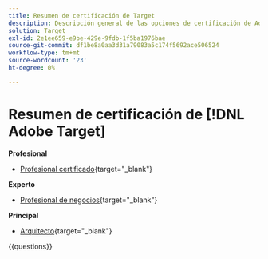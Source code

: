 ```yaml
---
title: Resumen de certificación de Target
description: Descripción general de las opciones de certificación de Adobe Target
solution: Target
exl-id: 2e1ee659-e9be-429e-9fdb-1f5ba1976bae
source-git-commit: df1be8a0aa3d31a79083a5c174f5692ace506524
workflow-type: tm+mt
source-wordcount: '23'
ht-degree: 0%

---
```


# Resumen de certificación de [!DNL Adobe Target]

**Profesional**

* [Profesional certificado](https://certification.adobe.com/certification/target-business-practitioner-professional){target="_blank"} <!--AD0-E408-->

**Experto**

* [Profesional de negocios](https://certification.adobe.com/certification/target-business-practitioner-expert){target="_blank"} <!--AD0-E406-->

**Principal**

* [Arquitecto](https://certification.adobe.com/certification/target-architect-master){target="_blank"} <!--AD0-E409-->

{{questions}}

